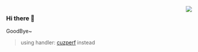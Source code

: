 <img align="right" src="https://github-readme-stats-tr0y.vercel.app/api?username=izlyforever&show_icons=true&theme=radical&hide_title=true" />

### Hi there 👋

GoodBye~

> using handler: [cuzperf](https://github.com/cuzperf) instead

<!--
**izlyforever/izlyforever** is a ✨ _special_ ✨ repository because its `README.md` (this file) appears on your GitHub profile.

Here are some ideas to get you started:

- 🔭 I’m currently working on ...
- 🌱 I’m currently learning ...
- 👯 I’m looking to collaborate on ...
- 🤔 I’m looking for help with ...
- 💬 Ask me about ...
- 📫 How to reach me: ...

-->
